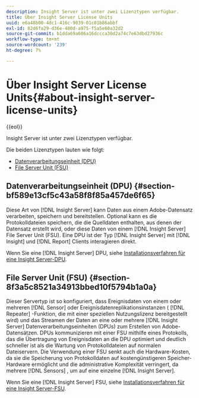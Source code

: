 ```yaml
---
description: Insight Server ist unter zwei Lizenztypen verfügbar.
title: Über Insight Server License Units
uuid: e6a48b00-4dc1-416c-9039-01c01b86abbf
exl-id: 82d6fa29-d36e-480d-a975-f5a5e60a32d2
source-git-commit: b1dda69a606a16dccca30d2a74c7e63dbd27936c
workflow-type: tm+mt
source-wordcount: '239'
ht-degree: 7%

---
```


# Über Insight Server License Units{#about-insight-server-license-units}

{{eol}}

Insight Server ist unter zwei Lizenztypen verfügbar.

Die beiden Lizenztypen lauten wie folgt:

* [Datenverarbeitungseinheit (DPU)](../../../home/c-inst-svr/c-install-ins-svr/c-abt-inst-svr-lic-units.md#section-bf589e13cf5c43a58f8f85a457de6f65)
* [File Server Unit (FSU)](../../../home/c-inst-svr/c-install-ins-svr/c-abt-inst-svr-lic-units.md#section-8f3a5c8521a34913bbed10f5794b1a0a)

## Datenverarbeitungseinheit (DPU) {#section-bf589e13cf5c43a58f8f85a457de6f65}

Diese Art von [!DNL Insight Server] kann Daten aus einem Adobe-Datensatz verarbeiten, speichern und bereitstellen. Optional kann es die Protokolldateien speichern, die die Quelldaten enthalten, aus denen der Datensatz erstellt wird, oder diese Daten von einem [!DNL Insight Server] File Server Unit (FSU). Eine DPU ist der Typ [!DNL Insight Server] mit [!DNL Insight] und [!DNL Report] Clients interagieren direkt.

Wenn Sie eine [!DNL Insight Server] DPU, siehe [Installationsverfahren für eine Insight Server-DPU](../../../home/c-inst-svr/c-install-ins-svr/t-install-proc-inst-svr-dpu/t-install-proc-inst-svr-dpu.md#task-ce1ac85294604467ab750b24176d25bc).

## File Server Unit (FSU) {#section-8f3a5c8521a34913bbed10f5794b1a0a}

Dieser Servertyp ist so konfiguriert, dass Ereignisdaten von einem oder mehreren [!DNL Sensor] oder Ereignisdatenreplikationsinstanzen ( [!DNL Repeater] -Funktion, die mit einer speziellen Nutzungslizenz bereitgestellt wird) und das Streamen der Daten an eine oder mehrere [!DNL Insight Server] Datenverarbeitungseinheiten (DPUs) zum Erstellen von Adobe-Datensätzen. DPUs kommunizieren mit einer FSU mithilfe eines Protokolls, das die Übertragung von Ereignisdaten an die DPU optimiert und deutlich schneller ist als die Wartung von Protokolldateien auf normalen Dateiservern. Die Verwendung einer FSU senkt auch die Hardware-Kosten, da sie die Speicherung von Protokolldaten auf kostengünstigeren Speicher-Hardware ermöglicht und die administrative Komplexität verringert, da mehrere [!DNL Sensors] , um auf eine einzelne [!DNL Insight Server].

Wenn Sie eine [!DNL Insight Server] FSU, siehe [Installationsverfahren für eine Insight Server-FSU](../../../home/c-inst-svr/c-install-ins-svr/t-inst-proc-fsu.md#task-e4a4a791b6694119ba45b36f3e573016).
